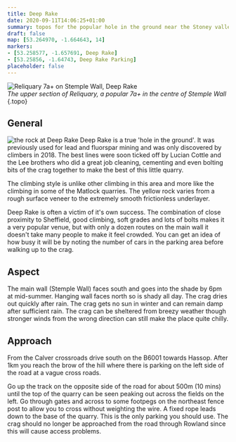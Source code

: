 ```yaml
---
title: Deep Rake 
date: 2020-09-11T14:06:25+01:00
summary: topos for the popular hole in the ground near the Stoney valley.
draft: false
map: [53.264970, -1.664643, 14]
markers:
- [53.258577, -1.657691, Deep Rake]
- [53.25856, -1.64743, Deep Rake Parking]
placeholder: false
---
```



![Reliquary 7a+ on Stemple Wall, Deep Rake](/img/peak/stoney/deep-rake-reliquary.jpg)  
*The upper section of Reliquary, a popular 7a+ in the centre of Stemple Wall*
{.topo}

## General

![the rock at Deep Rake](/img/peak/stoney/deep-rake-closeup.jpg) Deep Rake is a true 'hole in the ground'. It was previously used for lead and fluorspar mining and was only discovered by climbers in 2018. The best lines were soon ticked off by Lucian Cottle and the Lee brothers who did a great job cleaning, cementing and even bolting bits of the crag together to make the best of this little quarry.

The climbing style is unlike other climbing in this area and more like the climbing in some of the Matlock quarries. The yellow rock varies from a rough surface veneer to the extremely smooth frictionless underlayer. 

Deep Rake is often a victim of it's own success. The combination of close proximity to Sheffield, good climbing, soft grades and lots of bolts makes it a very popular venue, but with only a dozen routes on the main wall it doesn't take many people to make it feel crowded. You can get an idea of how busy it will be by noting the number of cars in the parking area before walking up to the crag.

## Aspect

The main wall (Stemple Wall) faces south and goes into the shade by 6pm at mid-summer. Hanging wall faces north so is shady all day. The crag dries out quickly after rain. The crag gets no sun in winter and can remain damp after sufficient rain. The crag can be sheltered from breezy weather though stronger winds from the wrong direction can still make the place quite chilly.

## Approach

From the Calver crossroads drive south on the B6001 towards Hassop. After 1km you reach the brow of the hill where there is parking on the left side of the road at a vague cross roads. 

Go up the track on the opposite side of the road for about 500m (10 mins) until the top of the quarry can be seen peaking out across the fields on the left. Go through gates and across to some footpegs on the northeast fence post to allow you to cross without weighting the wire. A fixed rope leads down to the base of the quarry. This is the only parking you should use. The crag should no longer be approached from the road through Rowland since this will cause access problems.



<!-- 

Old directions

From Calver head south on the B6001 towards Bakewell. After a few miles enter the village of Hassop and take the first right towards Great Longstone. After about a mile take the first right turn to Rowland. Drive through the village and carry on along a narrow paved road. This splits into two with a gravel track going up sharply left. Carry on straight on to a parking place on the L under some trees.

Continue up the gravel road until this splits into two just after a cattle feeding station on the right. Look for a stile on the right which gives access to the footpath. Follow this for several hundred metres and take the track to the left to the east side of Deep Rake . Use the stile at the far end to hop over the fence and come back to the steep path with an old climbing rope that leads down to the bottom. Stemple Wall is on the right and Hanging Wall on the left. -->




